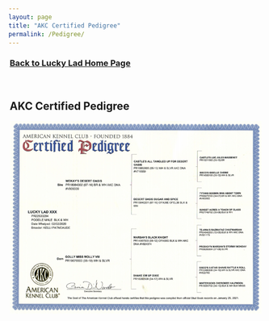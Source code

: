 ```yaml
---
layout: page
title: "AKC Certified Pedigree"
permalink: /Pedigree/
---
```


<html>
<head>
<meta name="viewport" content="width=device-width, initial-scale=1.0">
</head>    
<body>
<div style="margin: .5%;">

<h3>
<a href="https://ryancaseymba.github.io/LuckyLad/">Back to Lucky Lad Home Page</a>
</h3>
<br />

<h2>AKC Certified Pedigree</h2>

<img src="Lucky Lad Certified Pedigree.png">

</div>
</body>
</html>

